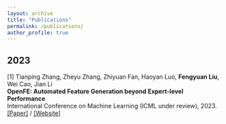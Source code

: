 ```yaml
---
layout: archive
title: "Publications"
permalink: /publications/
author_profile: true
---
```


## 2023   

[1] Tianping Zhang, Zheyu Zhang, Zhiyuan Fan, Haoyan Luo, **Fengyuan Liu**, Wei Cao, Jian Li                 
**OpenFE: Automated Feature Generation beyond Expert-level Performance**   
International Conference on Machine Learning (ICML under review), 2023.      
[\[Paper\]](https://arxiv.org/abs/2211.12507) / [\[Website\]](https://github.com/IIIS-Li-Group/OpenFE)
